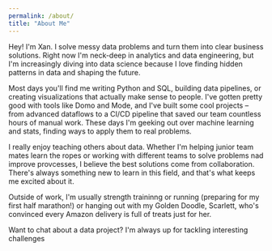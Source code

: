```yaml
---
permalink: /about/
title: "About Me"
---
```


Hey! I'm Xan. I solve messy data problems and turn them into clear business solutions. Right now I'm neck-deep in analytics and data engineering, but I'm increasingly diving into data science because I love finding hidden patterns in data and shaping the future.

Most days you'll find me writing Python and SQL, building data pipelines, or creating visualizations that actually make sense to people. I've gotten pretty good with tools like Domo and Mode, and I've built some cool projects – from advanced dataflows to a CI/CD pipeline that saved our team countless hours of manual work. These days I'm geeking out over machine learning and stats, finding ways to apply them to real problems.

I really enjoy teaching others about data. Whether I'm helping junior team mates learn the ropes or working with different teams to solve problems nad improve provcesses, I believe the best solutions come from collaboration. There's always something new to learn in this field, and that's what keeps me excited about it.

Outside of work, I'm usually strength traininng or running (preparing for my first half marathon!) or hanging out with my Golden Doodle, Scarlett, who's convinced every Amazon delivery is full of treats just for her.

Want to chat about a data project? I'm always up for tackling interesting challenges
